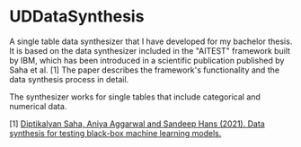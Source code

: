 # UDDataSynthesis
A single table data synthesizer that I have developed for my bachelor thesis. It is based on the data synthesizer included
in the "AITEST" framework built by IBM, which has been introduced in a scientific publication published by Saha et al. [1] 
The paper describes the framework's functionality and the data synthesis process in detail.

The synthesizer works for single tables that include categorical and numerical data.

[1] [Diptikalyan Saha, Aniya Aggarwal and Sandeep Hans (2021). Data synthesis for testing
black-box machine learning models.](https://doi.org/10.48550/arXiv.2111.02161)
